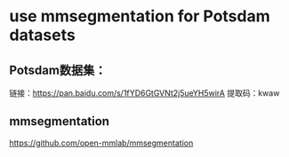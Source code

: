 # use mmsegmentation for Potsdam datasets 
## Potsdam数据集：
链接：<https://pan.baidu.com/s/1fYD6GtGVNt2j5ueYH5wirA>
提取码：kwaw

## mmsegmentation
<https://github.com/open-mmlab/mmsegmentation>
